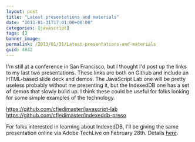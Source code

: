 ```yaml
---
layout: post
title: "Latest presentations and materials"
date: "2013-01-31T17:01:00+06:00"
categories: [javascript]
tags: []
banner_image: 
permalink: /2013/01/31/Latest-presentations-and-materials
guid: 4842
---
```


I'm still at a conference in San Francisco, but I thought I'd post up the links to my last two presentations. These links are both on Github and include an HTML-based slide deck and demos. The JavaScript Lab one will be pretty useless probably without me presenting it, but the IndexedDB one has a set of demos that slowly build up. I think these could be useful for folks looking for some simple examples of the technology.

<a href="https://github.com/cfjedimaster/javascript-lab">https://github.com/cfjedimaster/javascript-lab</a><br/>
<a href="https://github.com/cfjedimaster/indexeddb-preso">https://github.com/cfjedimaster/indexeddb-preso</a>

For folks interested in learning about IndexedDB, I'll be giving the same presentation online via Adobe TechLive on February 28th. Details <a href="http://techlive.adobe.com/ai1ec_event/using-indexeddb-for-fun-and-profit-mostly-fun/?instance_id=671">here</a>.
